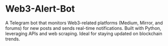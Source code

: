 # Web3-Alert-Bot
A Telegram bot that monitors Web3-related platforms (Medium, Mirror, and forums) for new posts and sends real-time notifications. Built with Python, leveraging APIs and web scraping. Ideal for staying updated on blockchain trends.
